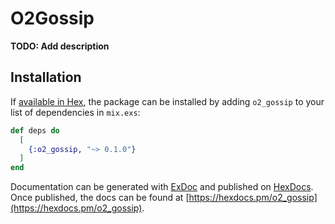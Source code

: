 # O2Gossip

**TODO: Add description**

## Installation

If [available in Hex](https://hex.pm/docs/publish), the package can be installed
by adding `o2_gossip` to your list of dependencies in `mix.exs`:

```elixir
def deps do
  [
    {:o2_gossip, "~> 0.1.0"}
  ]
end
```

Documentation can be generated with [ExDoc](https://github.com/elixir-lang/ex_doc)
and published on [HexDocs](https://hexdocs.pm). Once published, the docs can
be found at [https://hexdocs.pm/o2_gossip](https://hexdocs.pm/o2_gossip).

